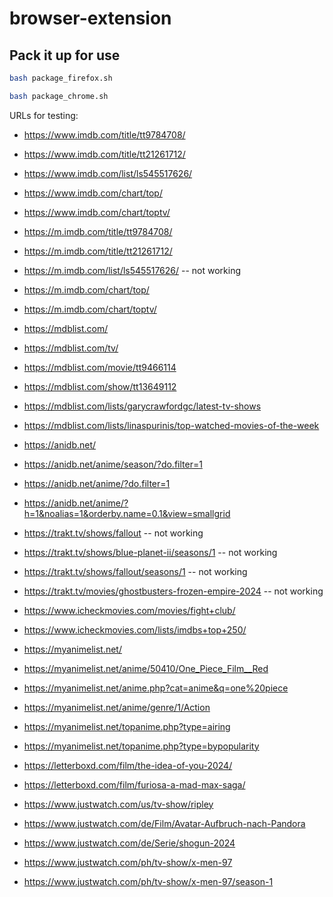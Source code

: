 # browser-extension

## Pack it up for use

```sh
bash package_firefox.sh
```

```sh
bash package_chrome.sh
```

URLs for testing:

- https://www.imdb.com/title/tt9784708/
- https://www.imdb.com/title/tt21261712/
- https://www.imdb.com/list/ls545517626/
- https://www.imdb.com/chart/top/
- https://www.imdb.com/chart/toptv/

- https://m.imdb.com/title/tt9784708/
- https://m.imdb.com/title/tt21261712/
- https://m.imdb.com/list/ls545517626/ -- not working
- https://m.imdb.com/chart/top/
- https://m.imdb.com/chart/toptv/

- https://mdblist.com/
- https://mdblist.com/tv/
- https://mdblist.com/movie/tt9466114
- https://mdblist.com/show/tt13649112
- https://mdblist.com/lists/garycrawfordgc/latest-tv-shows
- https://mdblist.com/lists/linaspurinis/top-watched-movies-of-the-week

- https://anidb.net/
- https://anidb.net/anime/season/?do.filter=1
- https://anidb.net/anime/?do.filter=1
- https://anidb.net/anime/?h=1&noalias=1&orderby.name=0.1&view=smallgrid

- https://trakt.tv/shows/fallout -- not working
- https://trakt.tv/shows/blue-planet-ii/seasons/1 -- not working
- https://trakt.tv/shows/fallout/seasons/1 -- not working
- https://trakt.tv/movies/ghostbusters-frozen-empire-2024 -- not working

- https://www.icheckmovies.com/movies/fight+club/
- https://www.icheckmovies.com/lists/imdbs+top+250/

- https://myanimelist.net/
- https://myanimelist.net/anime/50410/One_Piece_Film__Red
- https://myanimelist.net/anime.php?cat=anime&q=one%20piece
- https://myanimelist.net/anime/genre/1/Action
- https://myanimelist.net/topanime.php?type=airing
- https://myanimelist.net/topanime.php?type=bypopularity

- https://letterboxd.com/film/the-idea-of-you-2024/
- https://letterboxd.com/film/furiosa-a-mad-max-saga/

- https://www.justwatch.com/us/tv-show/ripley
- https://www.justwatch.com/de/Film/Avatar-Aufbruch-nach-Pandora
- https://www.justwatch.com/de/Serie/shogun-2024
- https://www.justwatch.com/ph/tv-show/x-men-97
- https://www.justwatch.com/ph/tv-show/x-men-97/season-1
